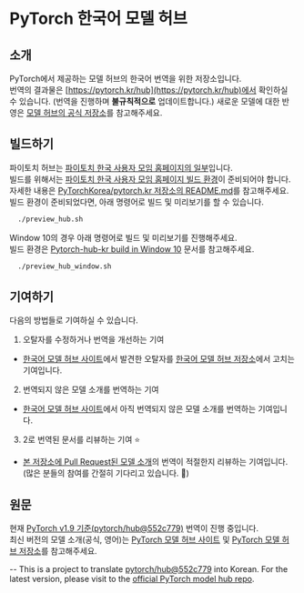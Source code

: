 # PyTorch 한국어 모델 허브

## 소개

PyTorch에서 제공하는 모델 허브의 한국어 번역을 위한 저장소입니다.\
번역의 결과물은 [https://pytorch.kr/hub](https://pytorch.kr/hub)에서 확인하실 수 있습니다. (번역을 진행하며 **불규칙적으로** 업데이트합니다.)
새로운 모델에 대한 반영은 [모델 허브의 공식 저장소](https://github.com/pytorch/hub)를 참고해주세요.

## 빌드하기

파이토치 허브는 [파이토치 한국 사용자 모임 홈페이지의 일부](https://pytorch.kr/hub/)입니다. \
빌드를 위해서는 [파이토치 한국 사용자 모임 홈페이지 빌드 환경](https://github.com/PyTorchKorea/pytorch.kr#%EB%B9%8C%EB%93%9C-%EC%A0%88%EC%B0%A8)이 준비되어야 합니다. \
자세한 내용은 [PyTorchKorea/pytorch.kr 저장소의 README.md](https://github.com/PyTorchKorea/pytorch.kr#%EB%B9%8C%EB%93%9C-%EC%A0%88%EC%B0%A8)를 참고해주세요.
빌드 환경이 준비되었다면, 아래 명령어로 빌드 및 미리보기를 할 수 있습니다.
```sh
  ./preview_hub.sh
```  

Window 10의 경우 아래 명령어로 빌드 및 미리보기를 진행해주세요.  
빌드 환경은 [Pytorch-hub-kr build in Window 10](./Window_build.md) 문서를 참고해주세요.  
```sh
  ./preview_hub_window.sh
```  

## 기여하기

다음의 방법들로 기여하실 수 있습니다.

1. 오탈자를 수정하거나 번역을 개선하는 기여
  * [한국어 모델 허브 사이트](https://pytorch.kr/hub)에서 발견한 오탈자를 [한국어 모델 허브 저장소](https://github.com/PyTorchKorea/hub-kr)에서 고치는 기여입니다.
2. 번역되지 않은 모델 소개를 번역하는 기여
  * [한국어 모델 허브 사이트](https://pytorch.kr/hub)에서 아직 번역되지 않은 모델 소개를 번역하는 기여입니다.
3. 2로 번역된 문서를 리뷰하는 기여 :star:
  * [본 저장소에 Pull Request된 모델 소개](https://github.com/PyTorchKorea/hub-kr/pulls)의 번역이 적절한지 리뷰하는 기여입니다. \
    (많은 분들의 참여를 간절히 기다리고 있습니다. :pray:)

## 원문

현재 [PyTorch v1.9 기준(pytorch/hub@552c779)](https://github.com/pytorch/hub/commit/552c779) 번역이 진행 중입니다. \
최신 버전의 모델 소개(공식, 영어)는 [PyTorch 모델 허브 사이트](https://pytorch.org/hub) 및 [PyTorch 모델 허브 저장소](https://github.com/pytorch/hub)를 참고해주세요.

--
This is a project to translate [pytorch/hub@552c779](https://github.com/pytorch/hub/commit/552c779) into Korean.
For the latest version, please visit to the [official PyTorch model hub repo](https://github.com/pytorch/hub).